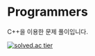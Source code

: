 # Programmers
C++을 이용한 문제 풀이입니다.

[![solved.ac tier](http://mazassumnida.wtf/api/generate_badge?boj=kyh7518)](https://solved.ac/kyh7518)
